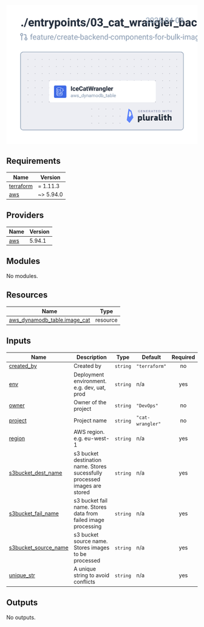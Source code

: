 ![terraform_infra](./images/terraform_infra.png)


<!-- BEGIN_TF_DOCS -->
## Requirements

| Name | Version |
|------|---------|
| <a name="requirement_terraform"></a> [terraform](#requirement\_terraform) | = 1.11.3 |
| <a name="requirement_aws"></a> [aws](#requirement\_aws) | ~> 5.94.0 |

## Providers

| Name | Version |
|------|---------|
| <a name="provider_aws"></a> [aws](#provider\_aws) | 5.94.1 |

## Modules

No modules.

## Resources

| Name | Type |
|------|------|
| [aws_dynamodb_table.image_cat](https://registry.terraform.io/providers/hashicorp/aws/latest/docs/resources/dynamodb_table) | resource |

## Inputs

| Name | Description | Type | Default | Required |
|------|-------------|------|---------|:--------:|
| <a name="input_created_by"></a> [created\_by](#input\_created\_by) | Created by | `string` | `"terraform"` | no |
| <a name="input_env"></a> [env](#input\_env) | Deployment environment. e.g. dev, uat, prod | `string` | n/a | yes |
| <a name="input_owner"></a> [owner](#input\_owner) | Owner of the project | `string` | `"DevOps"` | no |
| <a name="input_project"></a> [project](#input\_project) | Project name | `string` | `"cat-wrangler"` | no |
| <a name="input_region"></a> [region](#input\_region) | AWS region. e.g. eu-west-1 | `string` | n/a | yes |
| <a name="input_s3bucket_dest_name"></a> [s3bucket\_dest\_name](#input\_s3bucket\_dest\_name) | s3 bucket destination name. Stores sucessfully processed images are stored | `string` | n/a | yes |
| <a name="input_s3bucket_fail_name"></a> [s3bucket\_fail\_name](#input\_s3bucket\_fail\_name) | s3 bucket fail name. Stores data from failed image processing | `string` | n/a | yes |
| <a name="input_s3bucket_source_name"></a> [s3bucket\_source\_name](#input\_s3bucket\_source\_name) | s3 bucket source name. Stores images to be processed | `string` | n/a | yes |
| <a name="input_unique_str"></a> [unique\_str](#input\_unique\_str) | A unique string to avoid conflicts | `string` | n/a | yes |

## Outputs

No outputs.
<!-- END_TF_DOCS -->
